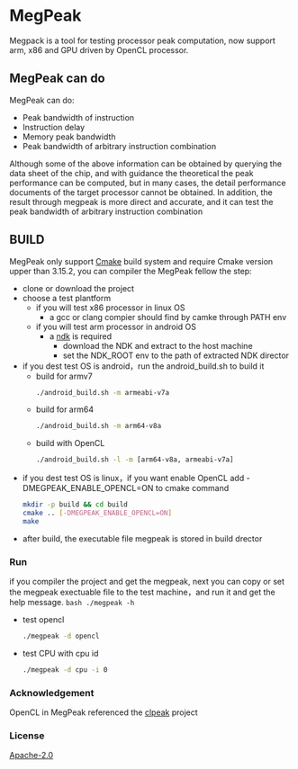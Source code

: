 # MegPeak
Megpack is a tool for testing processor peak computation, now support
arm, x86 and GPU driven by OpenCL processor.

## MegPeak can do
MegPeak can do:
* Peak bandwidth of instruction
* Instruction delay
* Memory peak bandwidth
* Peak bandwidth of arbitrary instruction combination

Although some of the above information can be obtained by querying the data sheet of the chip, and with guidance the theoretical the peak performance
can be computed, but in many cases, the detail performance documents of the target processor cannot be obtained.
In addition, the result through megpeak is more direct and accurate, and it can test the peak bandwidth of arbitrary instruction combination

## BUILD
MegPeak only support [Cmake](https://cmake.org/) build system and require Cmake version upper than 3.15.2, you can compiler the MegPeak fellow the step:

* clone or download the project
* choose a test plantform
    - if you will test x86 processor in linux OS
        - a gcc or clang compier should find by camke through PATH env
    - if you will test arm processor in android OS
        - a [ndk](https://developer.android.com/ndk) is required
            - download the NDK and extract to the host machine
            - set the NDK_ROOT env to the path of extracted NDK director
* if you dest test OS is android，run the android_build.sh to build it
    * build for armv7
        ```bash
        ./android_build.sh -m armeabi-v7a
         ```
    * build for arm64
        ```bash
        ./android_build.sh -m arm64-v8a
         ```
    * build with OpenCL
        ```bash
        ./android_build.sh -l -m [arm64-v8a, armeabi-v7a]
         ```
* if you dest test OS is linux，if you want enable OpenCL add -DMEGPEAK_ENABLE_OPENCL=ON to cmake command
    ```bash
    mkdir -p build && cd build
    cmake .. [-DMEGPEAK_ENABLE_OPENCL=ON]
    make
     ```
* after build, the executable file megpeak is stored in build drector

### Run
if you compiler the project and get the megpeak, next you can copy or set the megpeak exectuable file to the test machine，and run it and get the help message.
    ```bash
    ./megpeak -h
     ```
* test opencl
    ```bash
    ./megpeak -d opencl
     ```
* test CPU with cpu id
    ```bash
    ./megpeak -d cpu -i 0
     ```

### Acknowledgement
OpenCL in MegPeak referenced the [clpeak](https://github.com/krrishnarraj/clpeak) project

### License
[Apache-2.0](https://github.com/MegEngine/MegPeak/blob/main/LICENSE)
